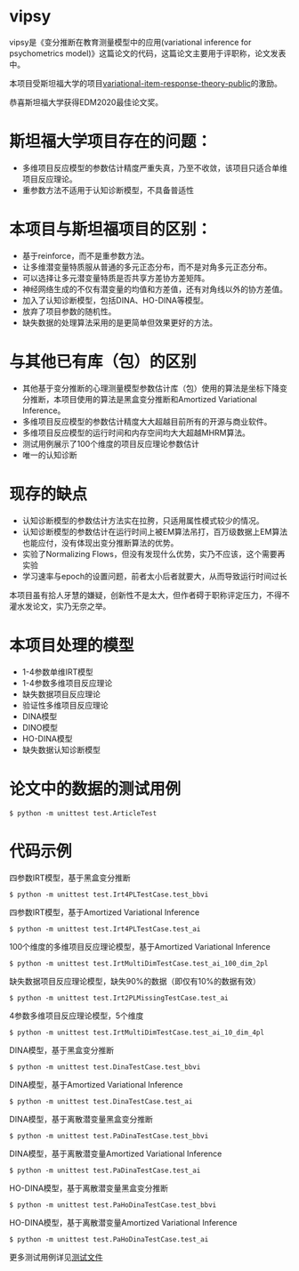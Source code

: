 # vipsy
vipsy是《变分推断在教育测量模型中的应用(variational inference for psychometrics model)》这篇论文的代码，这篇论文主要用于评职称，论文发表中。

本项目受斯坦福大学的项目[variational-item-response-theory-public](https://github.com/mhw32/variational-item-response-theory-public)的激励。

恭喜斯坦福大学获得EDM2020最佳论文奖。

# 斯坦福大学项目存在的问题：
- 多维项目反应模型的参数估计精度严重失真，乃至不收敛，该项目只适合单维项目反应理论。
- 重参数方法不适用于认知诊断模型，不具备普适性

# 本项目与斯坦福项目的区别：
- 基于reinforce，而不是重参数方法。
- 让多维潜变量特质服从普通的多元正态分布，而不是对角多元正态分布。
- 可以选择让多元潜变量特质是否共享方差协方差矩阵。
- 神经网络生成的不仅有潜变量的均值和方差值，还有对角线以外的协方差值。
- 加入了认知诊断模型，包括DINA、HO-DINA等模型。
- 放弃了项目参数的随机性。
- 缺失数据的处理算法采用的是更简单但效果更好的方法。

# 与其他已有库（包）的区别
- 其他基于变分推断的心理测量模型参数估计库（包）使用的算法是坐标下降变分推断，本项目使用的算法是黑盒变分推断和Amortized Variational Inference。
- 多维项目反应模型的参数估计精度大大超越目前所有的开源与商业软件。
- 多维项目反应模型的运行时间和内存空间均大大超越MHRM算法。
- 测试用例展示了100个维度的项目反应理论参数估计
- 唯一的认知诊断

# 现存的缺点
- 认知诊断模型的参数估计方法实在拉胯，只适用属性模式较少的情况。
- 认知诊断模型的参数估计在运行时间上被EM算法吊打，百万级数据上EM算法也能应付，没有体现出变分推断算法的优势。
- 实验了Normalizing Flows，但没有发现什么优势，实乃不应该，这个需要再实验
- 学习速率与epoch的设置问题，前者太小后者就要大，从而导致运行时间过长

本项目虽有拾人牙慧的嫌疑，创新性不是太大，但作者碍于职称评定压力，不得不灌水发论文，实乃无奈之举。

# 本项目处理的模型
- 1-4参数单维IRT模型
- 1-4参数多维项目反应理论
- 缺失数据项目反应理论
- 验证性多维项目反应理论
- DINA模型
- DINO模型
- HO-DINA模型
- 缺失数据认知诊断模型

# 论文中的数据的测试用例
```shell script
$ python -m unittest test.ArticleTest
```

# 代码示例
四参数IRT模型，基于黑盒变分推断
```shell script
$ python -m unittest test.Irt4PLTestCase.test_bbvi 
```
四参数IRT模型，基于Amortized Variational Inference
```shell script
$ python -m unittest test.Irt4PLTestCase.test_ai
```
100个维度的多维项目反应理论模型，基于Amortized Variational Inference
```shell script
$ python -m unittest test.IrtMultiDimTestCase.test_ai_100_dim_2pl
```
缺失数据项目反应理论模型，缺失90%的数据（即仅有10%的数据有效）
```shell script
$ python -m unittest test.Irt2PLMissingTestCase.test_ai
```
4参数多维项目反应理论模型，5个维度
```shell script
$ python -m unittest test.IrtMultiDimTestCase.test_ai_10_dim_4pl
```
DINA模型，基于黑盒变分推断
```shell script
$ python -m unittest test.DinaTestCase.test_bbvi
```
DINA模型，基于Amortized Variational Inference
```shell script
$ python -m unittest test.DinaTestCase.test_ai
```
DINA模型，基于离散潜变量黑盒变分推断
```shell script
$ python -m unittest test.PaDinaTestCase.test_bbvi
```
DINA模型，基于离散潜变量Amortized Variational Inference
```shell script
$ python -m unittest test.PaDinaTestCase.test_ai
```
HO-DINA模型，基于离散潜变量黑盒变分推断
```shell script
$ python -m unittest test.PaHoDinaTestCase.test_bbvi
```
HO-DINA模型，基于离散潜变量Amortized Variational Inference
```shell script
$ python -m unittest test.PaHoDinaTestCase.test_ai
```
更多测试用例详见[测试文件](https://github.com/inuyasha2012/virt/blob/master/test.py)